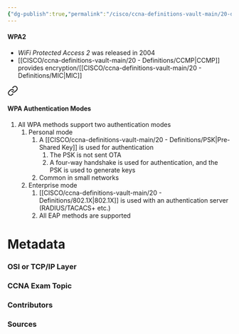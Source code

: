 ```yaml
---
{"dg-publish":true,"permalink":"/cisco/ccna-definitions-vault-main/20-definitions/wpa-2/","tags":["defs_ccna"]}
---
```


#### WPA2
- *WiFi Protected Access 2* was released in 2004
- [[CISCO/ccna-definitions-vault-main/20 - Definitions/CCMP\|CCMP]] provides encryption/[[CISCO/ccna-definitions-vault-main/20 - Definitions/MIC\|MIC]]



<div class="transclusion internal-embed is-loaded"><a class="markdown-embed-link" href="/cisco/ccna-definitions-vault-main/20-definitions/wpa-authentication-modes/#wpa-authentication-modes" aria-label="Open link"><svg xmlns="http://www.w3.org/2000/svg" width="24" height="24" viewBox="0 0 24 24" fill="none" stroke="currentColor" stroke-width="2" stroke-linecap="round" stroke-linejoin="round" class="svg-icon lucide-link"><path d="M10 13a5 5 0 0 0 7.54.54l3-3a5 5 0 0 0-7.07-7.07l-1.72 1.71"></path><path d="M14 11a5 5 0 0 0-7.54-.54l-3 3a5 5 0 0 0 7.07 7.07l1.71-1.71"></path></svg></a><div class="markdown-embed">



#### WPA Authentication Modes
1. All WPA methods support two authentication modes
	1. Personal mode
		1. A [[CISCO/ccna-definitions-vault-main/20 - Definitions/PSK\|Pre-Shared Key]] is used for authentication
			1. The PSK is not sent OTA
			2. A four-way handshake is used for authentication, and the PSK is used to generate keys
		2. Common in small networks
	2. Enterprise mode
		1. [[CISCO/ccna-definitions-vault-main/20 - Definitions/802.1X\|802.1X]] is used with an authentication server (RADIUS/TACACS+ etc.)
		2. All EAP methods are supported








</div></div>





# Metadata
### OSI or TCP/IP Layer

### CCNA Exam Topic

### Contributors

### Sources
